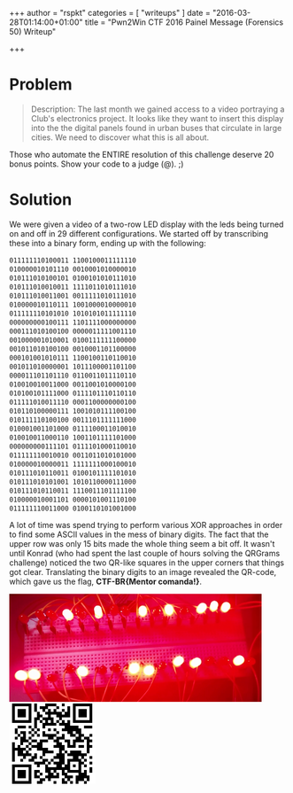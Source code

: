 +++
author = "rspkt"
categories = [ "writeups" ]
date = "2016-03-28T01:14:00+01:00"
title = "Pwn2Win CTF 2016 Painel Message (Forensics 50) Writeup"

+++

# Problem

> Description: The last month we gained access to a video portraying a Club's
electronics project. It looks like they want to insert this display into the
the digital panels found in urban buses that circulate in large cities. We
need to discover what this is all about.

Those who automate the ENTIRE resolution of this challenge deserve 20 bonus
points. Show your code to a judge (@). ;)

# Solution

We were given a video of a two-row LED display with the leds being turned on
and off in 29 different configurations. We started off by transcribing these
into a binary form, ending up with the following:

~~~
011111110100011 1100100011111110
010000010101110 0010001010000010
010111010100101 0100101010111010
010111010010011 1111011010111010
010111010011001 0011111010111010
010000010110111 1001000010000010
011111110101010 1010101011111110
000000000100111 1101111000000000
000111010100100 0000011111001110
001000001010001 0100111111100000
001011010100100 0010001101100000
000101001010111 1100100110110010
001011010000001 1011100001101100
000011101101110 0110011011110110
010010010011000 0011001010000100
010100101111000 0111101110110110
011111010011110 0001100000000100
010110100000111 1001010111100100
010111110100100 0011101111111000
010001001101000 0111100011010010
010010011000110 1001101111101000
000000000111101 0111101000110010
011111110010010 0011011010101000
010000010000011 1111111000100010
010111010110011 0100101111101010
010111010101001 1010110000111000
010111010110011 1110011101111100
010000010001101 0000101001110100
011111110011000 0100110101001000
~~~

A lot of time was spend trying to perform various XOR approaches in order to
find some ASCII values in the mess of binary digits. The fact that the upper
row was only 15 bits made the whole thing seem a bit off. It wasn't until
Konrad (who had spent the last couple of hours solving the QRGrams challenge)
noticed the two QR-like squares in the upper corners that things got clear.
Translating the binary digits to an image revealed the QR-code, which gave us
the flag, **CTF-BR{Mentor comanda!}**.

[![Challenge video](/imgs/pwn2win-2016-painel-message-2.png)](/imgs/pwn2win-2016-painel-message-2.png)
[![QR code](/imgs/pwn2win-2016-painel-message-1.png)](/imgs/pwn2win-2016-painel-message-1.png)
